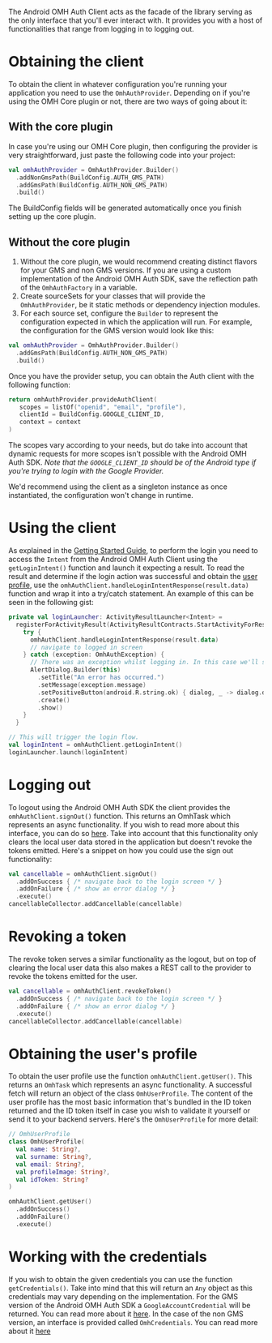 The Android OMH Auth Client acts as the facade of the library serving as the only interface that you'll ever interact with. It provides you with a host of functionalities that range from logging in to logging out.

# Obtaining the client

To obtain the client in whatever configuration you're running your application you need to use the `OmhAuthProvider`. Depending on if you're using the OMH Core plugin or not, there are two ways of going about it:

## With the core plugin

In case you're using our OMH Core plugin, then configuring the provider is very straightforward, just paste the following code into your project:

```kotlin
val omhAuthProvider = OmhAuthProvider.Builder()
  .addNonGmsPath(BuildConfig.AUTH_GMS_PATH)
  .addGmsPath(BuildConfig.AUTH_NON_GMS_PATH)
  .build()
```

The BuildConfig fields will be generated automatically once you finish setting up the core plugin.

## Without the core plugin

1. Without the core plugin, we would recommend creating distinct flavors for your GMS and non GMS versions. If you are using a custom implementation of the Android OMH Auth SDK, save the reflection path of the `OmhAuthFactory` in a variable.
2. Create sourceSets for your classes that will provide the `OmhAuthProvider`, be it static methods or dependency injection modules.
3. For each source set, configure the `Builder` to represent the configuration expected in which the application will run. For example, the configuration for the GMS version would look like this:

```kotlin
val omhAuthProvider = OmhAuthProvider.Builder()
  .addGmsPath(BuildConfig.AUTH_NON_GMS_PATH)
  .build()
```

Once you have the provider setup, you can obtain the Auth client with the following function:

```kotlin
return omhAuthProvider.provideAuthClient(
   scopes = listOf("openid", "email", "profile"),
   clientId = BuildConfig.GOOGLE_CLIENT_ID,
   context = context
)
```

The scopes vary according to your needs, but do take into account that dynamic requests for more scopes isn't possible with the Android OMH Auth SDK. _Note that the `GOOGLE_CLIENT_ID` should be of the Android type if you're trying to login with the Google Provider._

We'd recommend using the client as a singleton instance as once instantiated, the configuration won't change in runtime.

# Using the client

As explained in
the [Getting Started Guide](/README.md), to perform the login you need to access the `Intent` from the Android OMH Auth Client using the `getLoginIntent()` function and launch it expecting a result. To read the result and determine if the login action was successful and obtain the [user profile](#obtaining-the-users-profile), use the `omhAuthClient.handleLoginIntentResponse(result.data)` function and wrap it into a try/catch statement. An example of this can be seen in the following gist:

```kotlin
private val loginLauncher: ActivityResultLauncher<Intent> =
  registerForActivityResult(ActivityResultContracts.StartActivityForResult()) { result ->
    try {
      omhAuthClient.handleLoginIntentResponse(result.data)
      // navigate to logged in screen
    } catch (exception: OmhAuthException) {
      // There was an exception whilst logging in. In this case we'll show an error dialog.
      AlertDialog.Builder(this)
        .setTitle("An error has occurred.")
        .setMessage(exception.message)
        .setPositiveButton(android.R.string.ok) { dialog, _ -> dialog.dismiss() }
        .create()
        .show()
    }
  }

// This will trigger the login flow.
val loginIntent = omhAuthClient.getLoginIntent()
loginLauncher.launch(loginIntent)
```

# Logging out

To logout using the Android OMH Auth SDK the client provides the `omhAuthClient.signOut()` function. This returns an OmhTask which represents an async functionality. If you wish to read more about this interface, you can do so [here](/docs/advanced/OMH-Task.md). Take into account that this functionality only clears the local user data stored in the application but doesn't revoke the tokens emitted. Here's a snippet on how you could use the sign out functionality:

```kotlin
val cancellable = omhAuthClient.signOut()
  .addOnSuccess { /* navigate back to the login screen */ }
  .addOnFailure { /* show an error dialog */ }
  .execute()
cancellableCollector.addCancellable(cancellable)
```

# Revoking a token

The revoke token serves a similar functionality as the logout, but on top of clearing the local user data this also makes a REST call to the provider to revoke the tokens emitted for the user.

```kotlin
val cancellable = omhAuthClient.revokeToken()
  .addOnSuccess { /* navigate back to the login screen */ }
  .addOnFailure { /* show an error dialog */ }
  .execute()
cancellableCollector.addCancellable(cancellable)
```

# Obtaining the user's profile

To obtain the user profile use the function `omhAuthClient.getUser()`. This returns an `OmhTask` which represents an async functionality. A successful fetch will return an object of the class `OmhUserProfile`. The content of the user profile has the most basic information that's bundled in the ID token returned and the ID token itself in case you wish to validate it yourself or send it to your backend servers. Here's the `OmhUserProfile` for more detail:

```kotlin
// OmhUserProfile
class OmhUserProfile(
  val name: String?,
  val surname: String?,
  val email: String?,
  val profileImage: String?,
  val idToken: String?
)

omhAuthClient.getUser()
  .addOnSuccess()
  .addOnFailure()
  .execute()
```

# Working with the credentials

If you wish to obtain the given credentials you can use the function `getCredentials()`. Take into mind that this will return an `Any` object as this credentials may vary depending on the implementation. For the GMS version of the Android OMH Auth SDK a `GoogleAccountCredential` will be returned. You can read more about it [here](https://cloud.google.com/java/docs/reference/google-api-client/latest/com.google.api.client.googleapis.extensions.android.gms.auth.GoogleAccountCredential). In the case of the non GMS version, an interface is provided called `OmhCredentials`. You can read more about it [here](/docs/advanced/OMH-Credentials.md)
